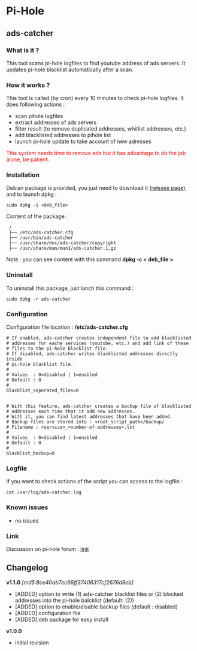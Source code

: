 # Pi-Hole #

## ads-catcher ##
	
### What is it ? ###

This tool scans pi-hole logfiles to find youtube address of ads servers. It updates pi-hole blacklist automatically after a scan.


### How it works ? ###

This tool is called (by cron) every 10 minutes to check pi-hole logfiles.
It does following actions :

- scan pihole logfiles
- extract addresses of ads servers
- filter result (to remove duplicated addresses, whitlist addresses, etc.)
- add blacklisted addresses to pihole list
- launch pi-hole update to take account of new adresses

<span style="color:red">This system needs time to remove ads but it has advantage to do the job alone, be patient.</span>


### Installation ###

Debian package is provided, you just need to download it ([release page](https://github.com/pebdev/pihole/releases)), and to launch dpkg :

	sudo dpkg -i <deb_file>

Content of the package :

	 /
	 ├── /etc/ads-catcher.cfg
	 ├── /usr/bin/ads-catcher
	 ├── /usr/share/doc/ads-catcher/copyright
	 ├── /usr/share/man/man1/ads-catcher.1.gz

Note : you can see content with this command **dpkg -c < deb_file >**


### Uninstall ###

To uninstall this package, just lanch this command :

	sudo dpkg -r ads-catcher


### Configuration ###

Configuration file location : **/etc/ads-catcher.cfg**

	# If enabled, ads-catcher creates independent file to add blacklisted
	# addresses for eache services (youtube, etc.) and add link of these
	# files to the pi-hole blacklist file.
	# If disabled, ads-catcher writes blacklisted addresses directly inside
	# pi-hole blacklist file.
	#
	# Values  : 0=disabled | 1=enabled
	# Default : 0
	#
	blacklist_seperated_files=0
	
	
	# With this feature, ads-catcher creates a backup file of blacklisted
	# addresses each time that it add new addresses.
	# With it, you can find latest addresses that have been added.
	# Backup files are stored into : <root_script_path>/backup/
	# Filename : <service>_<number-of-addresses>.txt
	#
	# Values  : 0=disabled | 1=enabled
	# Default : 0
	#
	blacklist_backup=0


### Logfile ###

If you want to check actions of the script you can access to the logfile :

	cat /var/log/ads-catcher.log


### Known issues ###

- no issues


### Link ###

Discussion on pi-hole forum : [link](https://discourse.pi-hole.net/t/how-do-i-block-ads-on-youtube/253/327)



## Changelog ##
**v1.1.0** *[md5:8ce40ab7ec66ff37406317cf2676d9eb]*   
- [ADDED] option to write (1) ads-catcher blacklist files or (2) blocked addresses into the pi-hole balcklist (default: (2))  
- [ADDED] option to enable/disable backup files (default : disabled)   
- [ADDED] configuration file  
- [ADDED] deb package for easy install

**v1.0.0**   
- initial revision
